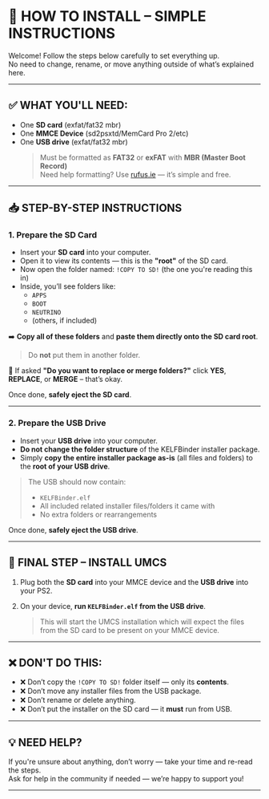 # 📂 HOW TO INSTALL – SIMPLE INSTRUCTIONS

Welcome! Follow the steps below carefully to set everything up.  
No need to change, rename, or move anything outside of what’s explained here.

---

## ✅ WHAT YOU'LL NEED:

- One **SD card** (exfat/fat32 mbr)
- One **MMCE Device** (sd2psxtd/MemCard Pro 2/etc)
- One **USB drive**  (exfat/fat32 mbr)
  > Must be formatted as **FAT32** or **exFAT** with **MBR (Master Boot Record)**  
  > Need help formatting? Use [rufus.ie](https://rufus.ie) — it’s simple and free.

---

## 📥 STEP-BY-STEP INSTRUCTIONS

### 1. Prepare the SD Card

- Insert your **SD card** into your computer.
- Open it to view its contents — this is the **"root"** of the SD card.
- Now open the folder named: `!COPY TO SD!` (the one you're reading this in)
- Inside, you’ll see folders like:
  - `APPS`
  - `BOOT`
  - `NEUTRINO`
  - (others, if included)

➡️ **Copy all of these folders** and **paste them directly onto the SD card root**.  
> Do **not** put them in another folder.

🔁 If asked **"Do you want to replace or merge folders?"** click **YES**, **REPLACE**, or **MERGE** – that’s okay.

Once done, **safely eject the SD card**.

---

### 2. Prepare the USB Drive

- Insert your **USB drive** into your computer.
- **Do not change the folder structure** of the KELFBinder installer package.
- Simply **copy the entire installer package as-is** (all files and folders) to the **root of your USB drive**.

> The USB should now contain:
> - `KELFBinder.elf`
> - All included related installer files/folders it came with
> - No extra folders or rearrangements

Once done, **safely eject the USB drive**.

---

## 🧩 FINAL STEP – INSTALL UMCS

1. Plug both the **SD card** into your MMCE device and the **USB drive** into your PS2.

2. On your device, **run `KELFBinder.elf` from the USB drive**.  
   > This will start the UMCS installation which will expect the files from the SD card to be present on your MMCE device.

---

## ❌ DON'T DO THIS:

- ❌ Don’t copy the `!COPY TO SD!` folder itself — only its **contents**.
- ❌ Don’t move any installer files from the USB package.
- ❌ Don’t rename or delete anything.
- ❌ Don’t put the installer on the SD card — it **must** run from USB.

---

## 💡 NEED HELP?

If you're unsure about anything, don’t worry — take your time and re-read the steps.  
Ask for help in the community if needed — we’re happy to support you!

---
